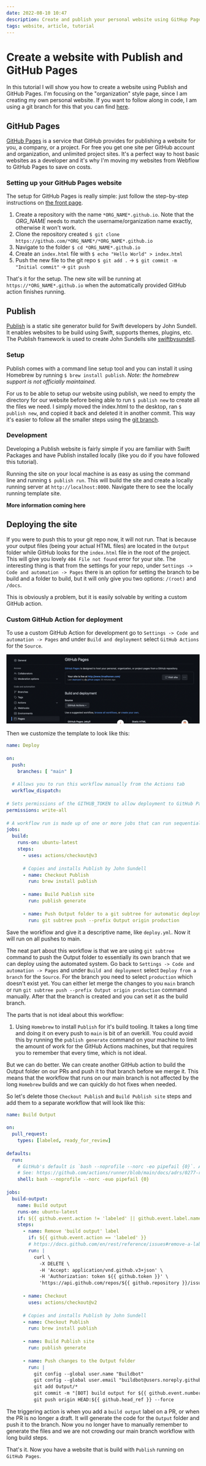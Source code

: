 ```yaml
---
date: 2022-08-10 10:47
description: Create and publish your personal website using GitHup Pages, Publish and Swift.
tags: website, article, tutorial
---
```

# Create a website with Publish and GitHub Pages

In this tutorial I will show you how to create a website using Publish and GitHub Pages. I'm focusing on the "organization" style page, since I am creating my own personal website. If you want to follow along in code, I am using a git branch for this that you can find [here](https://github.com/Iikeli/Iikeli.github.io/tree/publish-tutorial).

## GitHub Pages

[GitHub Pages](https://pages.github.com) is a service that GitHub provides for publishing a website for you, a company, or a project. For free you get one site per GitHub account and organization,
and unlimited project sites. It's a perfect way to host basic websites as a developer and it's why I'm moving my websites from Webflow to GitHub Pages to save on costs.

### Setting up your GitHub Pages website

The setup for GitHub Pages is really simple: just follow the step-by-step instructions on [the front page](https://pages.github.com).

1. Create a repository with the name `*ORG_NAME*.github.io`. Note that the *ORG\_NAME* needs to match the username/organization name exactly, otherwise it won't work.
2. Clone the repository created `$ git clone https://github.com/*ORG_NAME*/*ORG_NAME*.github.io`
3. Navigate to the folder `$ cd *ORG_NAME*.github.io`
4. Create an `index.html` file with `$ echo "Hello World" > index.html`
5. Push the new file to the git repo `$ git add .` -> `$ git commit -m "Initial commit"` -> `git push`

That's it for the setup. The new site will be running at `https://*ORG_NAME*.github.io` when the automatically provided GitHub action finishes running.

## Publish

[Publish](https://github.com/JohnSundell/Publish) is a static site generator build for Swift developers by John Sundell. It enables websites to be build using Swift, supports themes, plugins, etc. The Publish framework is used to create John Sundells site [swiftbysundell](https://www.swiftbysundell.com).

### Setup

Publish comes with a command line setup tool and you can install it using Homebrew by running `$ brew install publish`. *Note: the homebrew support is not officially maintained.*

For us to be able to setup our website using publish, we need to empty the directory for our website before being able to run `$ publish new` to create all the files we need. I simply moved the index.html to the desktop, ran `$ publish new`, and copied it back and deleted it in another commit. This way it's easier to follow all the smaller steps using the [git branch](https://github.com/Iikeli/Iikeli.github.io/tree/publish-tutorial).

### Development

Developing a Publish website is fairly simple if you are familiar with Swift Packages and have Publish installed locally (like you do if you have followed this tutorial).

Running the site on your local machine is as easy as using the command line and running `$ publish run`. This will build the site and create a locally running server at `http://localhost:8000`. Navigate there to see the locally running template site.

**More information coming here**

## Deploying the site

If you were to push this to your git repo now, it will not run. That is because your output files (being your actual HTML files) are located in the `Output` folder while GitHub looks for the `index.html` file in the root of the project. This will give you lovely `404 File not found` error for your site. The interesting thing is that from the settings for your repo, under `Settings -> Code and automation -> Pages` there is an option for setting the branch to be build and a folder to build, but it will only give you two options: `/(root)` and `/docs`.

This is obviously a problem, but it is easily solvable by writing a custom GitHub action.

### Custom GitHub Action for deployment

To use a custom GitHub Action for development go to `Settings -> Code and automation -> Pages` and under `Build and deployment` select `GitHub Actions` for the `Source`.

![Enable custom GitHub Actions](/custom-github-actions-setup.png)

Then we customize the template to look like this:

```yaml
name: Deploy

on:
  push:
    branches: [ "main" ]

  # Allows you to run this workflow manually from the Actions tab
  workflow_dispatch:

# Sets permissions of the GITHUB_TOKEN to allow deployment to GitHub Pages
permissions: write-all

# A workflow run is made up of one or more jobs that can run sequentially or in parallel
jobs:
  build:
    runs-on: ubuntu-latest
    steps:
      - uses: actions/checkout@v3
      
      # Copies and installs Publish by John Sundell
      - name: Checkout Publish
        run: brew install publish

      - name: Build Publish site
        run: publish generate

      - name: Push Output folder to a git subtree for automatic deployment
	    run: git subtree push --prefix Output origin production
```


Save the workflow and give it a descriptive name, like `deploy.yml`. Now it will run on all pushes to main.

The neat part about this workflow is that we are using `git subtree` command to push the Output folder to essentially its own branch that we can deploy using the automated system. Go back to `Settings -> Code and automation -> Pages` and under `Build and deployment` select `Deploy from a branch` for the `Source`. For the branch you need to select `production` which doesn't exist yet. You can either let merge the changes to you `main` branch or run `git subtree push --prefix Output origin production` command manually. After that the branch is created and you can set it as the build branch.

The parts that is not ideal about this workflow:
1. Using `Homebrew` to install `Publish` for it's build tooling. It takes a long time and doing it on every push to `main` is bit of an overkill. You could avoid this by running the `publish generate` command on your machine to limit the amount of work for the GitHub Actions machines, but that requires you to remember that every time, which is not ideal.

But we can do better. We can create another GitHub action to build the Output folder on our PRs and push it to that branch before we merge it. This means that the workflow that runs on our main branch is not affected by the long `Homebrew` builds and we can quickly do hot fixes when needed.

So let's delete those `Checkout Publish` and `Build Publish site` steps and add them to a separate workflow that will look like this:

```yaml
name: Build Output

on:
  pull_request:
    types: [labeled, ready_for_review]

defaults:
  run:
    # GitHub's default is `bash --noprofile --norc -eo pipefail {0}`. Add the `-u` flag to fail on undefined variables.
    # See: https://github.com/actions/runner/blob/main/docs/adrs/0277-run-action-shell-options.md
    shell: bash --noprofile --norc -euo pipefail {0}

jobs:
  build-output:
    name: Build output
    runs-on: ubuntu-latest
    if: ${{ github.event.action != 'labeled' || github.event.label.name == 'build output' }}
    steps:
      - name: Remove 'build output' label
        if: ${{ github.event.action == 'labeled' }}
        # https://docs.github.com/en/rest/reference/issues#remove-a-label-from-an-issue
        run: |
          curl \
            -X DELETE \
            -H 'Accept: application/vnd.github.v3+json' \
            -H 'Authorization: token ${{ github.token }}' \
            'https://api.github.com/repos/${{ github.repository }}/issues/${{ github.event.number }}/labels/build%20output'

      - name: Checkout
        uses: actions/checkout@v2
        
      # Copies and installs Publish by John Sundell
      - name: Checkout Publish
        run: brew install publish

      - name: Build Publish site
        run: publish generate

      - name: Push changes to the Output folder
        run: |
          git config --global user.name "Buildbot"
          git config --global user.email "buildbot@users.noreply.github.com"
          git add Output/*
          git commit -m "[BOT] build output for ${{ github.event.number }}"
          git push origin HEAD:${{ github.head_ref }} --force
```


The triggering action is when you add a `build output` label on a PR, or when the PR is no longer a draft. It will generate the code for the `Output` folder and push it to the branch. Now you no longer have to manually remember to generate the files and we are not crowding our main branch workflow with long build steps.

That's it. Now you have a website that is build with `Publish` running on `GitHub Pages`.
